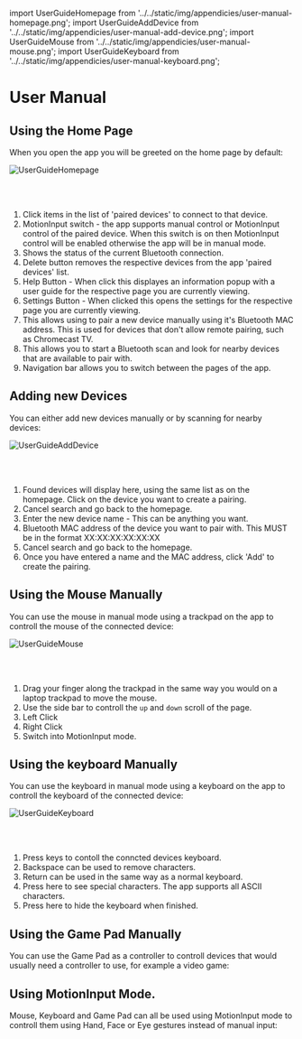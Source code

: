 import UserGuideHomepage from '../../static/img/appendicies/user-manual-homepage.png';
import UserGuideAddDevice from '../../static/img/appendicies/user-manual-add-device.png';
import UserGuideMouse from '../../static/img/appendicies/user-manual-mouse.png';
import UserGuideKeyboard from '../../static/img/appendicies/user-manual-keyboard.png';

# User Manual

## Using the Home Page

When you open the app you will be greeted on the home page by default:

<div class="img-center">
    <img src={UserGuideHomepage} alt="UserGuideHomepage" style={{height: 600}} />
</div>

<br></br>

1. Click items in the list of 'paired devices' to connect to that device.
2. MotionInput switch - the app supports manual control or MotionInput control of the paired device. When this switch is on then MotionInput control will be enabled otherwise the app will be in manual mode.
3. Shows the status of the current Bluetooth connection.
4. Delete button removes the respective devices from the app 'paired devices' list.
5. Help Button - When click this displayes an information popup with a user guide for the respective page you are currently viewing.
6. Settings Button - When clicked this opens the settings for the respective page you are currently viewing.
7. This allows using to pair a new device manually using it's Bluetooth MAC address. This is used for devices that don't allow remote pairing, such as Chromecast TV.
8. This allows you to start a Bluetooth scan and look for nearby devices that are available to pair with.
9. Navigation bar allows you to switch between the pages of the app.

## Adding new Devices

You can either add new devices manually or by scanning for nearby devices:

<div class="img-center">
    <img src={UserGuideAddDevice} alt="UserGuideAddDevice" style={{height: 600}} />
</div>

<br></br>

1. Found devices will display here, using the same list as on the homepage. Click on the device you want to create a pairing.
2. Cancel search and go back to the homepage.
3. Enter the new device name - This can be anything you want.
4. Bluetooth MAC address of the device you want to pair with. This MUST be in the format XX:XX:XX:XX:XX:XX
5. Cancel search and go back to the homepage.
6. Once you have entered a name and the MAC address, click 'Add' to create the pairing.

## Using the Mouse Manually

You can use the mouse in manual mode using a trackpad on the app to controll the mouse of the connected device:

<div class="img-center">
    <img src={UserGuideMouse} alt="UserGuideMouse" style={{height: 600}} />
</div>

<br></br>

1. Drag your finger along the trackpad in the same way you would on a laptop trackpad to move the mouse.
2. Use the side bar to controll the ```up``` and ```down``` scroll of the page.
3. Left Click
4. Right Click
5. Switch into MotionInput mode.

## Using the keyboard Manually

You can use the keyboard in manual mode using a keyboard on the app to controll the keyboard of the connected device:

<div class="img-center">
    <img src={UserGuideKeyboard} alt="UserGuideKeyboard" style={{height: 600}} />
</div>

<br></br>

1. Press keys to contoll the conncted devices keyboard.
2. Backspace can be used to remove characters.
3. Return can be used in the same way as a normal keyboard.
4. Press here to see special characters. The app supports all ASCII characters.
5. Press here to hide the keyboard when finished.

## Using the Game Pad Manually

You can use the Game Pad as a controller to controll devices that would usually need a controller to use, for example a video game:

## Using MotionInput Mode.

Mouse, Keyboard and Game Pad can all be used using MotionInput mode to controll them using Hand, Face or Eye gestures instead of manual input: